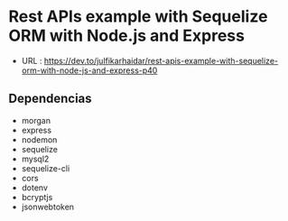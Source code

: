 # Rest APIs example with Sequelize ORM with Node.js and Express 
  - URL : https://dev.to/julfikarhaidar/rest-apis-example-with-sequelize-orm-with-node-js-and-express-p40

## Dependencias
  - morgan
  - express
  - nodemon
  - sequelize
  - mysql2
  - sequelize-cli
  - cors
  - dotenv
  - bcryptjs
  - jsonwebtoken